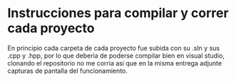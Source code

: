 # Instrucciones para compilar y correr cada proyecto

En principio cada carpeta de cada proyecto fue subida con su .sln y sus .cpp y .hpp, por lo que deberia de poderse compilar bien en visual studio, clonando el repositorio no me corria asi que en la misma entrega adjunte capturas de pantalla del funcionamiento.